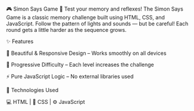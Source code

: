 🎮 Simon Says Game
🧠 Test your memory and reflexes!
The Simon Says Game is a classic memory challenge built using HTML, CSS, and JavaScript.
Follow the pattern of lights and sounds — but be careful! Each round gets a little harder as the sequence grows.

✨ Features

🎨 Beautiful & Responsive Design – Works smoothly on all devices

🎯 Progressive Difficulty – Each level increases the challenge

⚡ Pure JavaScript Logic – No external libraries used

🚀 Technologies Used

💻 HTML | 🎨 CSS | ⚙️ JavaScript
